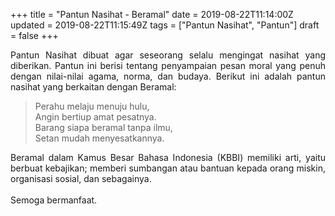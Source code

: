 +++
title = "Pantun Nasihat - Beramal"
date = 2019-08-22T11:14:00Z
updated = 2019-08-22T11:15:49Z
tags = ["Pantun Nasihat", "Pantun"]
draft = false
+++

<div dir="ltr" style="text-align: left;" trbidi="on"><div style="text-align: justify;">Pantun Nasihat dibuat agar seseorang selalu mengingat nasihat yang diberikan. Pantun ini berisi tentang penyampaian pesan moral yang penuh dengan nilai-nilai agama, norma, dan budaya. Berikut ini adalah pantun nasihat yang berkaitan dengan Beramal:</div><blockquote class="tr_bq"><div style="text-align: left;">Perahu melaju menuju hulu,<br />Angin bertiup amat pesatnya.<br />Barang siapa beramal tanpa ilmu,<br />Setan mudah menyesatkannya.</div></blockquote><div style="text-align: justify;">Beramal dalam Kamus Besar Bahasa Indonesia (KBBI) memiliki arti, yaitu berbuat kebajikan; memberi sumbangan atau bantuan kepada orang miskin, organisasi sosial, dan sebagainya.</div><div style="text-align: justify;"><br /></div><div style="text-align: justify;">Semoga bermanfaat. </div></div>
